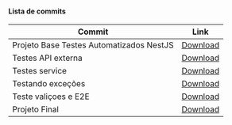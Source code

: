 #### Lista de commits
Commit | Link 
------ | ------ 
Projeto Base Testes Automatizados NestJS | [Download](https://github.com/treinaweb/treinaweb-nestjs-testes-automatizados/archive/41ad92eb2535cd2ff168504f424d96f8ee485bf6.zip) 
Testes API externa | [Download](https://github.com/treinaweb/treinaweb-nestjs-testes-automatizados/archive/24be80049f729344a094245ac7ae467923858de1.zip) 
Testes service | [Download](https://github.com/treinaweb/treinaweb-nestjs-testes-automatizados/archive/8596f7fadb766d411a3640e2179669fb66bd5c91.zip) 
Testando exceções | [Download](https://github.com/treinaweb/treinaweb-nestjs-testes-automatizados/archive/d06247cecabe34a7b8b3c481ba72726d826ee351.zip) 
Teste valiçoes e E2E | [Download](https://github.com/treinaweb/treinaweb-nestjs-testes-automatizados/archive/4b7d8c63f883c2033427074e2bd3e7427483c44c.zip) 
Projeto Final | [Download](https://github.com/treinaweb/treinaweb-nestjs-testes-automatizados/archive/fae61fee2ac8eb7948f8926bb11e233577983d23.zip) 
